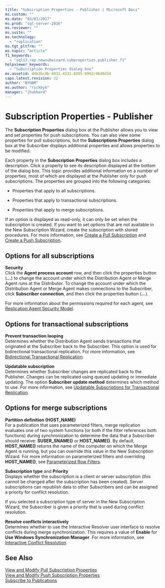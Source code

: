 ```yaml
---
title: "Subscription Properties - Publisher | Microsoft Docs"
ms.custom: ""
ms.date: "03/01/2017"
ms.prod: "sql-server-2016"
ms.reviewer: ""
ms.suite: ""
ms.technology: 
  - "replication"
ms.tgt_pltfrm: ""
ms.topic: "article"
f1_keywords: 
  - "sql13.rep.newsubwizard.subproperties.publisher.f1"
helpviewer_keywords: 
  - "Subscription Properties dialog box"
ms.assetid: d4b2bc8b-0431-4331-8305-8992c96d0d34
caps.latest.revision: 22
author: "BYHAM"
ms.author: "rickbyh"
manager: "jhubbard"
---
```

# Subscription Properties - Publisher
  The **Subscription Properties** dialog box at the Publisher allows you to view and set properties for push subscriptions. You can also view some properties for pull subscriptions, but the **Subscriptions Properties** dialog box at the Subscriber displays additional properties and allows properties to be modified.  
  
 Each property in the **Subscription Properties** dialog box includes a description. Click a property to see its description displayed at the bottom of the dialog box. This topic provides additional information on a number of properties, most of which are displayed at the Publisher only for push subscriptions. The properties are grouped into the following categories:  
  
-   Properties that apply to all subscriptions.  
  
-   Properties that apply to transactional subscriptions.  
  
-   Properties that apply to merge subscriptions.  
  
 If an option is displayed as read-only, it can only be set when the subscription is created. If you want to set options that are not available in the New Subscription Wizard, create the subscription with stored procedures. For more information, see [Create a Pull Subscription](../../relational-databases/replication/create-a-pull-subscription.md) and [Create a Push Subscription](../../relational-databases/replication/create-a-push-subscription.md).  
  
## Options for all subscriptions  
 **Security**  
 Click the **Agent process account** row, and then click the properties button (**...**) to change the account under which the Distribution Agent or Merge Agent runs at the Distributor. To change the account under which the Distribution Agent or Merge Agent makes connections to the Subscriber, click **Subscriber connection**, and then click the properties button (**...**).  
  
 For more information about the permissions required for each agent, see [Replication Agent Security Model](../../relational-databases/replication/security/replication-agent-security-model.md).  
  
## Options for transactional subscriptions  
 **Prevent transaction looping**  
 Determines whether the Distribution Agent sends transactions that originated at the Subscriber back to the Subscriber. This option is used for bidirectional transactional replication. For more information, see [Bidirectional Transactional Replication](../../relational-databases/replication/transactional/bidirectional-transactional-replication.md).  
  
 **Updatable subscription**  
 Determines whether Subscriber changes are replicated back to the Publisher. Changes can be replicated using queued updating or immediate updating. The option **Subscriber update method** determines which method to use. For more information, see [Updatable Subscriptions for Transactional Replication](../../relational-databases/replication/transactional/updatable-subscriptions-for-transactional-replication.md).  
  
## Options for merge subscriptions  
 **Partition definition (HOST_NAME)**  
 For a publication that uses parameterized filters, merge replication evaluates one of two system functions (or both if the filter references both functions) during synchronization to determine the data that a Subscriber should receive: **SUSER_SNAME()** or **HOST_NAME()**. By default, **HOST_NAME()** returns the name of the computer on which the Merge Agent is running, but you can override this value in the New Subscription Wizard. For more information on parameterized filters and overriding **HOST_NAME()**, see [Parameterized Row Filters](../../relational-databases/replication/merge/parameterized-filters-parameterized-row-filters.md).  
  
 **Subscription type** and **Priority**  
 Displays whether the subscription is a client or server subscription (this cannot be changed after the subscription has been created). Server subscriptions can republish data to other Subscribers and can be assigned a priority for conflict resolution.  
  
 If you selected a subscription type of server in the New Subscription Wizard, the Subscriber is given a priority that is used during conflict resolution.  
  
 **Resolve conflicts interactively**  
 Determines whether to use the Interactive Resolver user interface to resolve conflicts during merge synchronization. This requires a value of **Enable** for **Use Windows Synchronization Manager**. For more information, see [Interactive Conflict Resolution](../../relational-databases/replication/merge/advanced-merge-replication-conflict-interactive-resolution.md).  
  
## See Also  
 [View and Modify Pull Subscription Properties](../../relational-databases/replication/view-and-modify-pull-subscription-properties.md)   
 [View and Modify Push Subscription Properties](../../relational-databases/replication/view-and-modify-push-subscription-properties.md)   
 [Subscribe to Publications](../../relational-databases/replication/subscribe-to-publications.md)  
  
  
